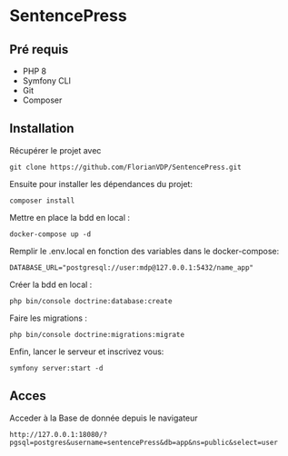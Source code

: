 # SentencePress
## Pré requis
- PHP 8
- Symfony CLI
- Git
- Composer

## Installation

Récupérer le projet avec

```git clone https://github.com/FlorianVDP/SentencePress.git ```

Ensuite pour installer les dépendances du projet:

```composer install```

Mettre en place la bdd en local :

``` docker-compose up -d ```

Remplir le .env.local en fonction des variables dans le docker-compose:

```DATABASE_URL="postgresql://user:mdp@127.0.0.1:5432/name_app"```

Créer la bdd en local :

``` php bin/console doctrine:database:create ```

Faire les migrations :

```php bin/console doctrine:migrations:migrate```

Enfin, lancer le serveur et inscrivez vous:

```symfony server:start -d```

## Acces
Acceder à la Base de donnée depuis le navigateur

```http://127.0.0.1:18080/?pgsql=postgres&username=sentencePress&db=app&ns=public&select=user```